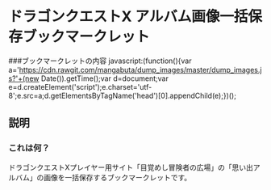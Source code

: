 # ドラゴンクエストX アルバム画像一括保存ブックマークレット

###ブックマークレットの内容
    javascript:(function(){var a='https://cdn.rawgit.com/mangabuta/dump_images/master/dump_images.js?'+(new Date()).getTime();var d=document;var e=d.createElement('script');e.charset='utf-8';e.src=a;d.getElementsByTagName('head')[0].appendChild(e);})();

## 説明
### これは何？
ドラゴンクエストXプレイヤー用サイト「目覚めし冒険者の広場」の「思い出アルバム」の画像を一括保存するブックマークレットです。
